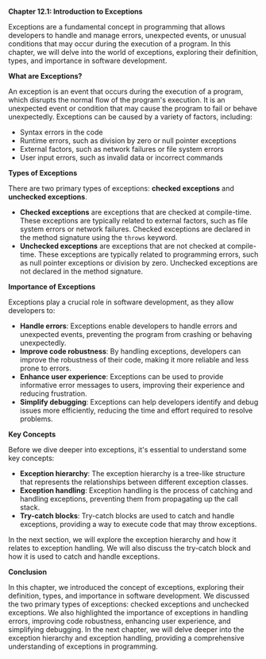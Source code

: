 <p><strong>Chapter 12.1: Introduction to Exceptions</strong></p>

<p>Exceptions are a fundamental concept in programming that allows developers to handle and manage errors, unexpected events, or unusual conditions that may occur during the execution of a program. In this chapter, we will delve into the world of exceptions, exploring their definition, types, and importance in software development.</p>

<p><strong>What are Exceptions?</strong></p>

<p>An exception is an event that occurs during the execution of a program, which disrupts the normal flow of the program's execution. It is an unexpected event or condition that may cause the program to fail or behave unexpectedly. Exceptions can be caused by a variety of factors, including:</p>

<ul>
<li>Syntax errors in the code</li>
<li>Runtime errors, such as division by zero or null pointer exceptions</li>
<li>External factors, such as network failures or file system errors</li>
<li>User input errors, such as invalid data or incorrect commands</li>
</ul>

<p><strong>Types of Exceptions</strong></p>

<p>There are two primary types of exceptions: <strong>checked exceptions</strong> and <strong>unchecked exceptions</strong>.</p>

<ul>
<li><strong>Checked exceptions</strong> are exceptions that are checked at compile-time. These exceptions are typically related to external factors, such as file system errors or network failures. Checked exceptions are declared in the method signature using the <code>throws</code> keyword.</li>
<li><strong>Unchecked exceptions</strong> are exceptions that are not checked at compile-time. These exceptions are typically related to programming errors, such as null pointer exceptions or division by zero. Unchecked exceptions are not declared in the method signature.</li>
</ul>

<p><strong>Importance of Exceptions</strong></p>

<p>Exceptions play a crucial role in software development, as they allow developers to:</p>

<ul>
<li><strong>Handle errors</strong>: Exceptions enable developers to handle errors and unexpected events, preventing the program from crashing or behaving unexpectedly.</li>
<li><strong>Improve code robustness</strong>: By handling exceptions, developers can improve the robustness of their code, making it more reliable and less prone to errors.</li>
<li><strong>Enhance user experience</strong>: Exceptions can be used to provide informative error messages to users, improving their experience and reducing frustration.</li>
<li><strong>Simplify debugging</strong>: Exceptions can help developers identify and debug issues more efficiently, reducing the time and effort required to resolve problems.</li>
</ul>

<p><strong>Key Concepts</strong></p>

<p>Before we dive deeper into exceptions, it's essential to understand some key concepts:</p>

<ul>
<li><strong>Exception hierarchy</strong>: The exception hierarchy is a tree-like structure that represents the relationships between different exception classes.</li>
<li><strong>Exception handling</strong>: Exception handling is the process of catching and handling exceptions, preventing them from propagating up the call stack.</li>
<li><strong>Try-catch blocks</strong>: Try-catch blocks are used to catch and handle exceptions, providing a way to execute code that may throw exceptions.</li>
</ul>

<p>In the next section, we will explore the exception hierarchy and how it relates to exception handling. We will also discuss the try-catch block and how it is used to catch and handle exceptions.</p>

<p><strong>Conclusion</strong></p>

<p>In this chapter, we introduced the concept of exceptions, exploring their definition, types, and importance in software development. We discussed the two primary types of exceptions: checked exceptions and unchecked exceptions. We also highlighted the importance of exceptions in handling errors, improving code robustness, enhancing user experience, and simplifying debugging. In the next chapter, we will delve deeper into the exception hierarchy and exception handling, providing a comprehensive understanding of exceptions in programming.</p>
